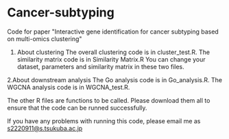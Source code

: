 # Cancer-subtyping
Code for paper "Interactive gene identification for cancer subtyping based on multi-omics clustering"

1. About clustering
The overall clustering code is in cluster_test.R.
The similarity matrix code is in Similarity Matrix.R
You can change your dataset, parameters and similarity matrix in these two files.

 2.About downstream analysis
The Go analysis code is in Go_analysis.R.
The WGCNA analysis code is in WGCNA_test.R.

The other R files are functions to be called. Please download them all to ensure that the code can be runned successfully.

If you have any problems with running this code, please email me as s2220911@s.tsukuba.ac.jp
